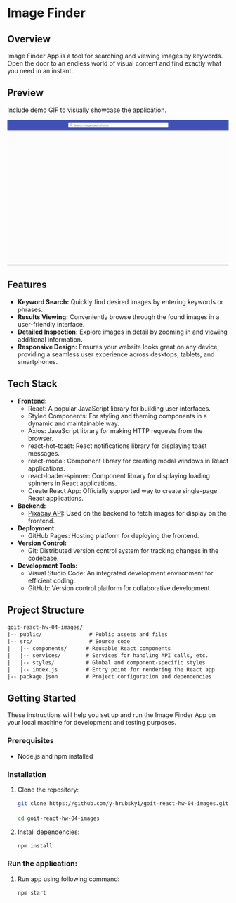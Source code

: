 # Image Finder

## Overview

Image Finder App is a tool for searching and viewing images by keywords. Open
the door to an endless world of visual content and find exactly what you need in
an instant.

## Preview

Include demo GIF to visually showcase the application.

![Preview](/public/preview.gif)

## Features

- **Keyword Search:** Quickly find desired images by entering keywords or
  phrases.
- **Results Viewing:** Conveniently browse through the found images in a
  user-friendly interface.
- **Detailed Inspection:** Explore images in detail by zooming in and viewing
  additional information.
- **Responsive Design:** Ensures your website looks great on any device,
  providing a seamless user experience across desktops, tablets, and
  smartphones.

## Tech Stack

- **Frontend:**
  - React: A popular JavaScript library for building user interfaces.
  - Styled Components: For styling and theming components in a dynamic and
    maintainable way.
  - Axios: JavaScript library for making HTTP requests from the browser.
  - react-hot-toast: React notifications library for displaying toast messages.
  - react-modal: Component library for creating modal windows in React
    applications.
  - react-loader-spinner: Component library for displaying loading spinners in
    React applications.
  - Create React App: Officially supported way to create single-page React
    applications.
- **Backend:**
  - [Pixabay API](https://pixabay.com/api/docs/): Used on the backend to fetch
    images for display on the frontend.
- **Deployment:**
  - GitHub Pages: Hosting platform for deploying the frontend.
- **Version Control:**
  - Git: Distributed version control system for tracking changes in the
    codebase.
- **Development Tools:**
  - Visual Studio Code: An integrated development environment for efficient
    coding.
  - GitHub: Version control platform for collaborative development.

## Project Structure

```plaintext
goit-react-hw-04-images/
|-- public/               # Public assets and files
|-- src/                  # Source code
|   |-- components/      # Reusable React components
|   |-- services/        # Services for handling API calls, etc.
|   |-- styles/          # Global and component-specific styles
|   |-- index.js         # Entry point for rendering the React app
|-- package.json         # Project configuration and dependencies
```

## Getting Started

These instructions will help you set up and run the Image Finder App on your
local machine for development and testing purposes.

### Prerequisites

- Node.js and npm installed

### Installation

1.  Clone the repository:

    ```bash
    git clone https://github.com/y-hrubskyi/goit-react-hw-04-images.git

    cd goit-react-hw-04-images
    ```

2.  Install dependencies:

    ```bash
    npm install
    ```

### Run the application:

1. Run app using following command:

   ```bash
   npm start
   ```
